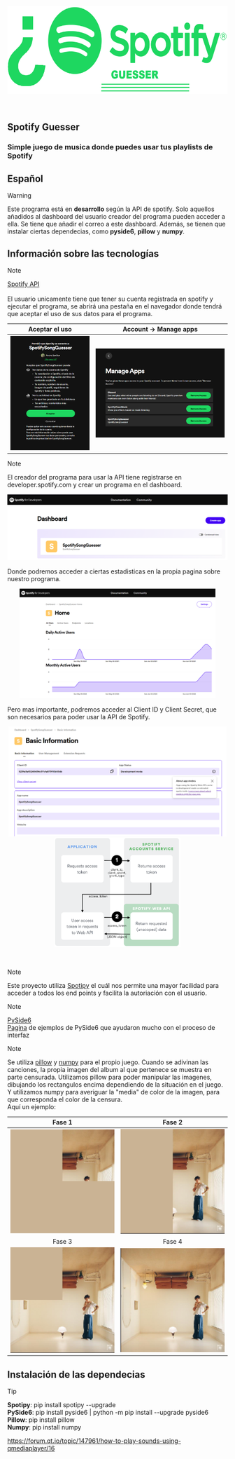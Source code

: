 <p align="center">
  <img height="200" src="https://github.com/AncheJeez/SpotifySongGuesser/blob/main/assets/SpotifyGuesser_logo_transp.png">
  <br/>
</p>
<br/>

## Spotify Guesser
### Simple juego de musica donde puedes usar tus playlists de Spotify

## Español
> [!Warning]
> Este programa está en <b>desarrollo</b> según la API de spotify. Solo aquellos añadidos al dashboard del usuario creador del 
> programa pueden acceder a ella. Se tiene que añadir el correo a este dashboard.
> Además, se tienen que instalar ciertas dependecias, como <b>pyside6</b>, <b>pillow</b> y <b>numpy</b>.

## Información sobre las tecnologías
> [!Note]
> [Spotify API](https://developer.spotify.com/documentation/web-api)<br/><br/>
> El usuario unicamente tiene que tener su cuenta registrada en spotify y ejecutar el programa, se abrirá una pestaña en el navegador
> donde tendrá que aceptar el uso de sus datos para el programa.
>
Aceptar el uso              |  Account -> Manage apps
:-------------------------:|:-------------------------:
![](https://github.com/AncheJeez/SpotifySongGuesser/blob/main/assets/accept_spotify.png)  |  ![](https://github.com/AncheJeez/SpotifySongGuesser/blob/main/assets/manage_access.png)
> [!Note]
> El creador del programa para usar la API tiene registrarse en developer.spotify.com y crear un programa en el dashboard.
> <p align="center">
>  <img height="150" src="https://github.com/AncheJeez/SpotifySongGuesser/blob/main/assets/dash_board_start.png">
>  <br/>
> </p>
> Donde podremos acceder a ciertas estadisticas en la propia pagina sobre nuestro programa.
> <p align="center">
>  <img height="250" src="https://github.com/AncheJeez/SpotifySongGuesser/blob/main/assets/dash_board_stats.png">
>  <br/>
> </p>
> Pero mas importante, podremos acceder al Client ID y Client Secret, que son necesarios para poder usar la API de Spotify.
> <p align="center">
>  <img height="250" src="https://github.com/AncheJeez/SpotifySongGuesser/blob/main/assets/dashboard_basic_info.png">
>  <br/>
>  <img height="250" src="https://github.com/AncheJeez/SpotifySongGuesser/blob/main/assets/auth-client-credentials.png">
> </p>
> <br/>

>[!Note]
> Este proyecto utiliza [Spotipy](https://spotipy.readthedocs.io/en/2.24.0/) el cuál nos permite una mayor facilidad para acceder 
> a todos los end points y facilita la autoriación con el usuario.

> [!Note]
> [PySide6](https://doc.qt.io/qtforpython-6/PySide6/QtWidgets/index.html)<br/>
> [Pagina](https://doc.qt.io/qtforpython-6.6/examples/index.html) de ejemplos de PySide6 que ayudaron mucho con el proceso de interfaz

>[!Note]
> Se utiliza [pillow](https://python-pillow.org) y [numpy](https://numpy.org) para el propio juego.
> Cuando se adivinan las canciones, la propia imagen del album al que pertenece se muestra en parte censurada.
> Utilizamos pillow para poder manipular las imagenes, dibujando los rectangulos encima dependiendo de la situación en el juego.<br/>
> Y utilizamos numpy para averiguar la "media" de color de la imagen, para que corresponda el color de la censura.<br/>
> Aquí un ejemplo:
>
Fase 1                     |  Fase 2
:-------------------------:|:-------------------------:
![](https://github.com/AncheJeez/SpotifySongGuesser/blob/main/assets/fase1.png)  |  ![](https://github.com/AncheJeez/SpotifySongGuesser/blob/main/assets/fase2.png)
Fase 3                     |  Fase 4
![](https://github.com/AncheJeez/SpotifySongGuesser/blob/main/assets/fase3.png)  |  ![](https://github.com/AncheJeez/SpotifySongGuesser/blob/main/assets/fase4.png)

## Instalación de las dependecias
> [!Tip]
> <b>Spotipy</b>: pip install spotipy --upgrade <br/>
> <b>PySide6</b>: pip install pyside6 | python -m pip install --upgrade pyside6 <br/>
> <b>Pillow</b>: pip install pillow <br/>
> <b>Numpy</b>: pip install numpy <br/>


https://forum.qt.io/topic/147961/how-to-play-sounds-using-qmediaplayer/16
